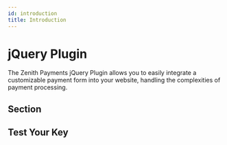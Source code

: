 ```yaml
---
id: introduction
title: Introduction
---
```

<!-- F:\ZenDocs\docusaurus-2\docs\jquery-plugin\introduction.md -->
# jQuery Plugin

The Zenith Payments jQuery Plugin allows you to easily integrate a customizable payment form into your website, handling the complexities of payment processing.

## Section
## Test Your Key